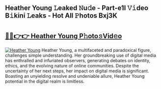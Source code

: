 ## Heather Young 𝙻eaked 𝙽u𝚍e - Part-e1I 𝚅𝚒deo B𝚒kini 𝙻eaks - Hot All 𝙿hotos Bxj3K

# <h2><a href="http://ld0frw.urlbe.top/?page=Heather+Young">🔗🔗👉👉 Heather Young P𝚑oto𝚜Vid𝚎o</a></h2>

[![Heather Young](https://i.imgur.com/eBuTRDB.gif)](http://ld0frw.urlbe.top/?page=Heather+Young)
Heather Young, a multifaceted and paradoxical figure, challenges simple understanding. Her groundbreaking use of digital media has enthralled and infuriated observers, generating debates on identity, ethics, and the evolving nature of online communities. Despite the uncertainty of her next steps, her impact on digital media is significant. Boasting an unyielding resolve and undeniable allure, Heather Young potential in the digital realm is limitless.
